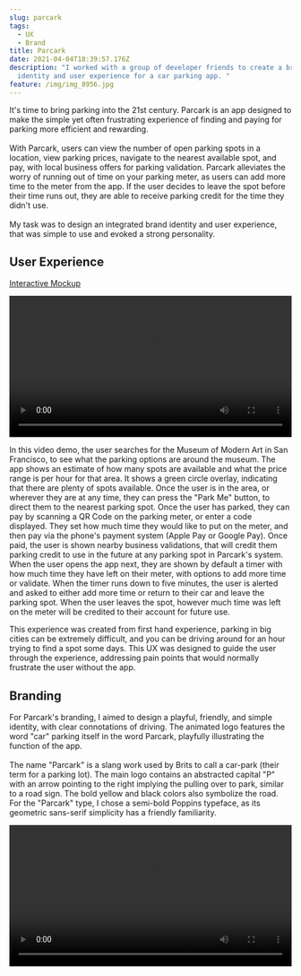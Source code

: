 ```yaml
---
slug: parcark
tags:
  - UX
  - Brand
title: Parcark
date: 2021-04-04T18:39:57.176Z
description: "I worked with a group of developer friends to create a brand
  identity and user experience for a car parking app. "
feature: /img/img_8956.jpg
---
```

It's time to bring parking into the 21st century. Parcark is an app designed to make the simple yet often frustrating experience of finding and paying for parking more efficient and rewarding.\
\
With Parcark, users can view the number of open parking spots in a location, view parking prices, navigate to the nearest available spot, and pay, with local business offers for parking validation. Parcark alleviates the worry of running out of time on your parking meter, as users can add more time to the meter from the app. If the user decides to leave the spot before their time runs out, they are able to receive parking credit for the time they didn't use.\
\
My task was to design an integrated brand identity and user experience, that was simple to use and evoked a strong personality.

## User Experience

[Interactive Mockup](https://www.figma.com/proto/SqmtfHSc3LRkiP6atCH8z4CL/parcark?node-id=2%3A2&viewport=59%2C487%2C0.07359562814235687&scaling=scale-down)

<video autoplay loop controls width=100%>
    <source src="https://dl.dropboxusercontent.com/s/96bk9gtbnm95v0n/parcark.mp4" type="video/mp4">   <track></track>
</video>

In this video demo, the user searches for the Museum of Modern Art in San Francisco, to see what the parking options are around the museum. The app shows an estimate of how many spots are available and what the price range is per hour for that area. It shows a green circle overlay, indicating that there are plenty of spots available. Once the user is in the area, or wherever they are at any time, they can press the "Park Me" button, to direct them to the nearest parking spot. Once the user has parked, they can pay by scanning a QR Code on the parking meter, or enter a code displayed. They set how much time they would like to put on the meter, and then pay via the phone's payment system (Apple Pay or Google Pay). Once paid, the user is shown nearby business validations, that will credit them parking credit to use in the future at any parking spot in Parcark's system. When the user opens the app next, they are shown by default a timer with how much time they have left on their meter, with options to add more time or validate. When the timer runs down to five minutes, the user is alerted and asked to either add more time or return to their car and leave the parking spot. When the user leaves the spot, however much time was left on the meter will be credited to their account for future use.

This experience was created from first hand experience, parking in big cities can be extremely difficult, and you can be driving around for an hour trying to find a spot some days. This UX was designed to guide the user through the experience, addressing pain points that would normally frustrate the user without the app. 

## Branding

For Parcark's branding, I aimed to design a playful, friendly, and simple identity, with clear connotations of driving. The animated logo features the word "car" parking itself in the word Parcark, playfully illustrating the function of the app. \
\
The name "Parcark" is a slang work used by Brits to call a car-park (their term for a parking lot). The main logo contains an abstracted capital "P" with an arrow pointing to the right implying the pulling over to park, similar to a road sign. The bold yellow and black colors also symbolize the road. For the "Parcark" type, I chose a semi-bold Poppins typeface, as its geometric sans-serif simplicity has a friendly familiarity.

<video autoplay loop controls width=100%>
    <source src="https://dl.dropboxusercontent.com/s/kf02na9b5qsrzfi/Comp%201.mp4?dl=0" type="video/mp4">   <track></track>
</video>